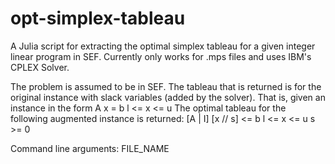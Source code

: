 # opt-simplex-tableau

A Julia script for extracting the optimal simplex tableau for a given integer linear program in SEF. Currently only works for .mps files and uses IBM's CPLEX Solver. 

The problem is assumed to be in SEF. The tableau that is returned is for the original instance with slack variables (added by the solver). That is, given an instance in the form 
 	A x = b
 	l <= x <= u
 The optimal tableau for the following augmented instance is returned:
 	[A | I] [x // s] <= b
 	l <= x <= u
 	s >= 0

Command line arguments: FILE_NAME
